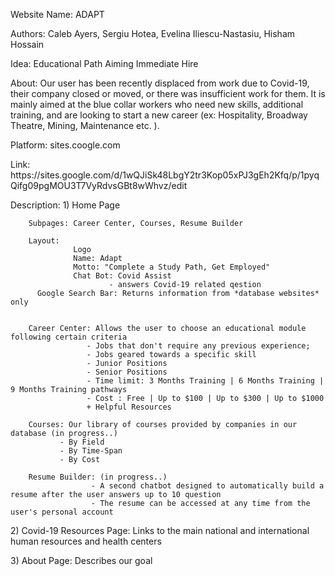 <p>Website Name: ADAPT
<p>Authors: Caleb Ayers, Sergiu Hotea, Evelina Iliescu-Nastasiu, Hisham Hossain
<p>Idea: Educational Path Aiming Immediate Hire

<p>About: Our user has been recently displaced from work due to Covid-19, their company closed or moved, or there was insufficient work for them. It is mainly aimed at the blue collar workers who need new skills, additional training, and are looking to start a new career (ex: Hospitality, Broadway Theatre, Mining, Maintenance etc. ).
<p>Platform: sites.coogle.com
<p>Link: https://sites.google.com/d/1wQJiSk48LbgY2tr3Kop05xPJ3gEh2Kfq/p/1pyqQifg09pgMOU3T7VyRdvsGBt8wWhvz/edit

<p>Description: 
 1) Home Page 
        
        Subpages: Career Center, Courses, Resume Builder
        
        Layout: 
                  Logo
                  Name: Adapt
                  Motto: "Complete a Study Path, Get Employed"
                  Chat Bot: Covid Assist 
                          - answers Covid-19 related qestion
          Google Search Bar: Returns information from *database websites* only 
  
  
        Career Center: Allows the user to choose an educational module following certain criteria  
                     - Jobs that don't require any previous experience;
                     - Jobs geared towards a specific skill
                     - Junior Positions
                     - Senior Positions
                     - Time limit: 3 Months Training | 6 Months Training | 9 Months Training pathways
                     - Cost : Free | Up to $100 | Up to $300 | Up to $1000
                     + Helpful Resources
        
        Courses: Our library of courses provided by companies in our database (in progress..)
               - By Field
               - By Time-Span
               - By Cost
  
        Resume Builder: (in progress..)
                      - A second chatbot designed to automatically build a resume after the user answers up to 10 question
                      - The resume can be accessed at any time from the user's personal account
                      
 <p>2) Covid-19 Resources Page: Links to the main national and international human resources and health centers
 
 <p>3) About Page: Describes our goal
